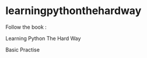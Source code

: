 learningpythonthehardway
========================
Follow the book :


Learning Python The Hard Way



Basic Practise
